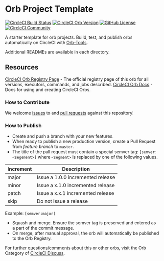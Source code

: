# Orb Project Template

[![CircleCI Build Status](https://circleci.com/gh/martyzz1/circleci-slack-notifier.svg?style=shield "CircleCI Build Status")](https://circleci.com/gh/martyzz1/circleci-slack-notifier) [![CircleCI Orb Version](https://badges.circleci.com/orbs/martyzz1/slack-notifier)](https://circleci.com/orbs/registry/orb/martyzz1/circleci-slack-notifier) [![GitHub License](https://img.shields.io/badge/license-MIT-lightgrey.svg)](https://raw.githubusercontent.com/martyzz1/circleci-slack-notifier/master/LICENSE) [![CircleCI Community](https://img.shields.io/badge/community-CircleCI%20Discuss-343434.svg)](https://discuss.circleci.com/c/ecosystem/orbs)



A starter template for orb projects. Build, test, and publish orbs automatically on CircleCI with [Orb-Tools](https://circleci.com/orbs/registry/orb/circleci/orb-tools).

Additional READMEs are available in each directory.



## Resources

[CircleCI Orb Registry Page](https://circleci.com/orbs/registry/orb/martyzz1/circleci-slack-notifier) - The official registry page of this orb for all versions, executors, commands, and jobs described.
[CircleCI Orb Docs](https://circleci.com/docs/2.0/orb-intro/#section=configuration) - Docs for using and creating CircleCI Orbs.

### How to Contribute

We welcome [issues](https://github.com/martyzz1/circleci-slack-notifier/issues) to and [pull requests](https://github.com/martyzz1/circleci-slack-notifier/pulls) against this repository!

### How to Publish
* Create and push a branch with your new features.
* When ready to publish a new production version, create a Pull Request from _feature branch_ to `master`.
* The title of the pull request must contain a special semver tag: `[semver:<segement>]` where `<segment>` is replaced by one of the following values.

| Increment | Description|
| ----------| -----------|
| major     | Issue a 1.0.0 incremented release|
| minor     | Issue a x.1.0 incremented release|
| patch     | Issue a x.x.1 incremented release|
| skip      | Do not issue a release|

Example: `[semver:major]`

* Squash and merge. Ensure the semver tag is preserved and entered as a part of the commit message.
* On merge, after manual approval, the orb will automatically be published to the Orb Registry.


For further questions/comments about this or other orbs, visit the Orb Category of [CircleCI Discuss](https://discuss.circleci.com/c/orbs).


